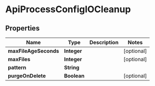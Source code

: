 
# ApiProcessConfigIOCleanup

## Properties
Name | Type | Description | Notes
------------ | ------------- | ------------- | -------------
**maxFileAgeSeconds** | **Integer** |  |  [optional]
**maxFiles** | **Integer** |  |  [optional]
**pattern** | **String** |  | 
**purgeOnDelete** | **Boolean** |  |  [optional]



